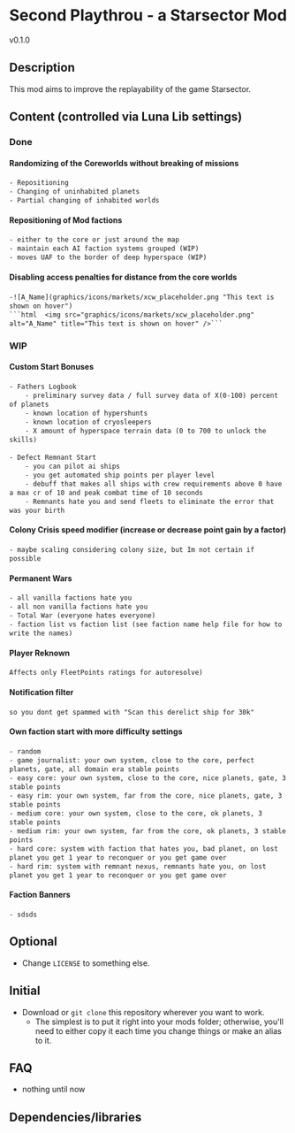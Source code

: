 # Second Playthrou - a Starsector Mod

v0.1.0

## Description

This mod aims to improve the replayability of the game Starsector.

## Content (controlled via Luna Lib settings)

### Done

#### Randomizing of the Coreworlds without breaking of missions
    - Repositioning
    - Changing of uninhabited planets
    - Partial changing of inhabited worlds 

 
#### Repositioning of Mod factions
    - either to the core or just around the map
    - maintain each AI faction systems grouped (WIP)
    - moves UAF to the border of deep hyperspace (WIP) 
 
 
#### Disabling access penalties for distance from the core worlds  
    -![A_Name](graphics/icons/markets/xcw_placeholder.png "This text is shown on hover")
    ```html  <img src="graphics/icons/markets/xcw_placeholder.png" alt="A_Name" title="This text is shown on hover" />``` 



### WIP

#### Custom Start Bonuses
    - Fathers Logbook
        - preliminary survey data / full survey data of X(0-100) percent of planets
        - known location of hypershunts
        - known location of cryosleepers
        - X amount of hyperspace terrain data (0 to 700 to unlock the skills)

    - Defect Remnant Start
        - you can pilot ai ships
        - you get automated ship points per player level
        - debuff that makes all ships with crew requirements above 0 have a max cr of 10 and peak combat time of 10 seconds
        - Remnants hate you and send fleets to eliminate the error that was your birth


#### Colony Crisis speed modifier (increase or decrease point gain by a factor)
    - maybe scaling considering colony size, but Im not certain if possible


#### Permanent Wars
    - all vanilla factions hate you
    - all non vanilla factions hate you
    - Total War (everyone hates everyone)
    - faction list vs faction list (see faction name help file for how to write the names)


#### Player Reknown 
    Affects only FleetPoints ratings for autoresolve)


#### Notification filter
    so you dont get spammed with "Scan this derelict ship for 30k"


#### Own faction start with more difficulty settings
    - random
    - game journalist: your own system, close to the core, perfect planets, gate, all domain era stable points
    - easy core: your own system, close to the core, nice planets, gate, 3 stable points
    - easy rim: your own system, far from the core, nice planets, gate, 3 stable points
    - medium core: your own system, close to the core, ok planets, 3 stable points
    - medium rim: your own system, far from the core, ok planets, 3 stable points
    - hard core: system with faction that hates you, bad planet, on lost planet you get 1 year to reconquer or you get game over
    - hard rim: system with remnant nexus, remnants hate you, on lost planet you get 1 year to reconquer or you get game over


#### Faction Banners
    - sdsds

## Optional

- Change `LICENSE` to something else.

## Initial

- Download or `git clone` this repository wherever you want to work.
  - The simplest is to put it right into your mods folder; otherwise, you'll need to either copy it each time you change things or make an alias to it.

## FAQ

- nothing until now


## Dependencies/libraries

[MagicLib]: https://github.com/MagicLibStarsector/MagicLib/
[LazyLib]: https://github.com/LazyWizard/lazylib/
[LunaLib]: https://github.com/Lukas22041/LunaLib/
